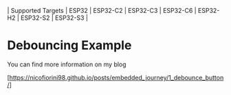 | Supported Targets | ESP32 | ESP32-C2 | ESP32-C3 | ESP32-C6 | ESP32-H2 | ESP32-S2 | ESP32-S3 |

# Debouncing Example

You can find more information on my blog

[https://nicofiorini98.github.io/posts/embedded_journey/1_debounce_button/]
